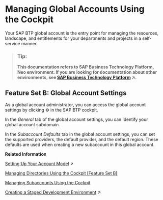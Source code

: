 <!-- copy26c016aea03d4b8dbcdd4055c23c70ef -->

<link rel="stylesheet" type="text/css" href="../css/sap-icons.css"/>

# Managing Global Accounts Using the Cockpit

Your SAP BTP global account is the entry point for managing the resources, landscape, and entitlements for your departments and projects in a self-service manner.

> ### Tip:  
> **This documentation refers to SAP Business Technology Platform, Neo environment. If you are looking for documentation about other environments, see [SAP Business Technology Platform](https://help.sap.com/viewer/65de2977205c403bbc107264b8eccf4b/Cloud/en-US/6a2c1ab5a31b4ed9a2ce17a5329e1dd8.html "SAP Business Technology Platform (SAP BTP) is an integrated offering comprised of four technology portfolios: database and data management, application development and integration, analytics, and intelligent technologies. The platform offers users the ability to turn data into business value, compose end-to-end business processes, and build and extend SAP applications quickly.") :arrow_upper_right:.**



<a name="copy26c016aea03d4b8dbcdd4055c23c70ef__section_mr1_jjq_lnb"/>

## Feature Set B: Global Account Settings

As a global account administrator, you can access the global account settings by clicking :gear: in the SAP BTP cockpit.

In the *General* tab of the global account settings, you can identify your global account subdomain.

In the *Subaccount Defaults* tab in the global account settings, you can set the supported providers, the default provider, and the default region. These defaults are used when creating a new subaccount in this global account.

**Related Information**  


[Setting Up Your Account Model](https://help.sap.com/viewer/df50977d8bfa4c9a8a063ddb37113c43/Cloud/en-US/2db81f42f5194454beecde6cd4994dda.html "The hierarchical structure between global accounts, directories, and subaccounts lets you define an account model that accurately fits your business and development needs.") :arrow_upper_right:

[Managing Directories Using the Cockpit \[Feature Set B\]](managing-directories-using-the-cockpit-feature-set-b-f495ac1.md "Learn how to organize and manage your subaccounts according to your technical and business needs by using directories in the SAP BTP cockpit.")

[Managing Subaccounts Using the Cockpit](managing-subaccounts-using-the-cockpit-55d0b6d.md "Learn how to structure a global account according to your organization’s and project’s requirements with regard to members, authorizations, and entitlements by managing subaccounts.")

[Creating a Staged Development Environment](https://help.sap.com/viewer/df50977d8bfa4c9a8a063ddb37113c43/Cloud/en-US/74eb32ef49804e6e8107338c4ed44d49.html "The number of subaccounts you create, and for which purpose, depends on your organizational setup and your use case.") :arrow_upper_right:

